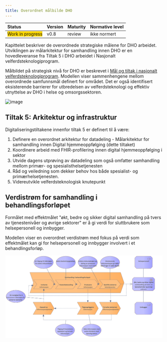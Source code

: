 ```yaml
---
title: Overordnet målbilde DHO
---
```


| Status | Version | Maturity | Normative level |
|:-------------|:------------------|:------|:-------|
|<span style="background-color:gold">Work in progress</span> | v0.8 | review  | ikke normert |

Kapittelet beskriver de overordnede strategiske målene for DHO arbeidet. Utviklingen av målarkitektur for samhandling innen DHO er en hovedleveranse fra Tiltak 5 i DHO arbeidet i Nasjonalt velferdsteknologiprogram.

Målbildet på strategisk nivå for DHO er beskrevet i [Mål og tiltak i nasjonalt velferdsteknologiprogram](https://www.helsedirektoratet.no/tema/velferdsteknologi/velferdsteknologi). Modellen viser sammenhengene mellom overordnede samfunnsmål definert for området. Det er også identifisert eksisterende barrierer for utbredelsen av velferdsteknologi og effektiv utnyttelse av DHO i helse og omsorgssektoren.  <!-- Egen utskrivning av barrierer og effektmål (kan ikke referer til Digi hjem rapporten), figur over sammfunnsmål hentes fra presentasjon/hdir sine sider-->

![image](https://user-images.githubusercontent.com/6229665/198982995-9deae3a8-bb01-4acc-abff-12751f471475.png)

## Tiltak 5: Arkitektur og infrastruktur

Digitaliseringstiltakene innenfor tiltak 5 er definert til å være:

1. Definere en overordnet arkitektur for datadeling - Målarkitektur for samhandling innen Digital hjemmeoppfølging (dette tiltaket)
2. Koordinere arbeid med FHIR-profilering innen digital hjemmeoppfølging i sektor
3. Utvide dagens utprøving av datadeling som også omfatter samhandling mellom primær- og spesialisthelsetjenesten
4. Råd og veiledning som dekker behov hos både spesialist- og primærhelsetjenesten.
5. Videreutvikle velferdsteknologisk knutepunkt

## Verdistrøm for samhandling i behandlingsforløpet <!-- Fjernes, erstattes av oversikt over målarkitekturens formål og oppsummering av noen gevinster -->

Formålet med effektmålet "økt, bedre og sikker digital samhandling på tvers av tjenestenivåer og øvrige sektorer" er å gi verdi for sluttbrukere som helsepersonell og innbygger.

Modellen viser en overordnet verdistrøm med fokus på verdi som effektmålet kan gi for helsepersonell og innbygger involvert i et behandlingsforløp.

![Verdistrøm for samhandling](img/verdistrom.png)
